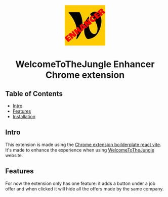 <div align="center">
<img src="public/icon-128.png" alt="logo"/>
<h1>WelcomeToTheJungle Enhancer<br>Chrome extension</h1>
</div>

## Table of Contents

- [Intro](#intro)
- [Features](#features)
- [Installation](#installation)

## Intro <a name="intro"></a>

This extension is made using the [Chrome extension boilderplate react vite](https://github.com/Jonghakseo/chrome-extension-boilerplate-react-vite). It's made to enhance the experience when using [WelcomeToTheJungle](https://www.welcometothejungle.com/fr) website.

## Features <a name="features"></a>

For now the extension only has one feature: it adds a button under a job offer and when clicked it will hide all the offers made by the same company.
